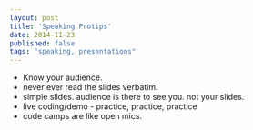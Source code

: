 ```yaml
---
layout: post
title: 'Speaking Protips'
date: 2014-11-23
published: false
tags: "speaking, presentations"
---
```


 - Know your audience.
 - never ever read the slides verbatim.
 - simple slides. audience is there to see you. not your slides.
 - live coding/demo - practice, practice, practice
 - code camps are like open mics.
